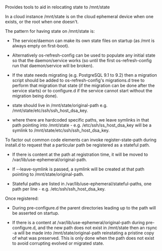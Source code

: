 Provides tools to aid in relocating state to /mnt/state

In a cloud instance /mnt/state is on the cloud ephemeral device when one
exists, or the root when one doesn't.

The pattern for having state on /mnt/state is:

- The service/daemon can make its own state files on startup (as /mnt
  is always empty on first-boot).

- Alternatively os-refresh-config can be used to populate any initial state so
  that the daemon/service works (so until the first os-refresh-config run that
  daemon/service will be broken).

- If the state needs migrating (e.g. PostgreSQL 9.1 to 9.2) then a migration
  script should be added to os-refresh-config's migrations.d tree to perform
  that migration that state (if the migration can be done after the service
  starts) or to configure.d if the service cannot start without the migration
  being done).

- state should live in /mnt/state/original-path e.g.
  /mnt/state/etc/ssh/ssh\_host\_dsa\_key.

- where there are hardcoded specific paths, we leave symlinks in that path
  pointing into /mnt/state - e.g. /etc/ssh/ss\_host\_dsa\_key will be a symlink
  to /mnt/state/etc/ssh/ssh\_host\_dsa\_key.

To factor out common code elements can invoke register-state-path during
install.d to request that a particular path be registered as a stateful path.

- If there is content at the path at registration time, it will be moved to
  /var/lib/use-ephemeral/original-path.

- If --leave-symlink is passed, a symlink will be created at that path pointing
  to /mnt/state/original-path.

- Stateful paths are listed in /var/lib/use-ephemeral/stateful-paths, one path
  per line - e.g. /etc/ssh/ssh\_host\_dsa\_key.

Once registered:

- During pre-configure.d the parent directories leading up to the path will be
  asserted on startup.

- If there is a content at /var/lib/use-ephemeral/original-path during
  pre-configure.d, and the new path does not exist in /mnt/state then an
  rsync -a will be made into /mnt/state/original-path reinstating a pristine
  copy of what was preserved. This is only done when the path does not exist
  to avoid corrupting evolved or migrated state.

